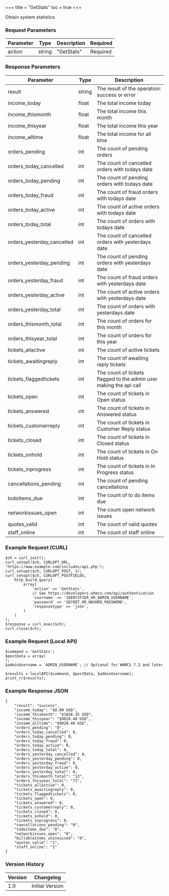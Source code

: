 +++
title = "GetStats"
toc = true
+++

Obtain system statistics

### Request Parameters

| Parameter | Type | Description | Required |
| --------- | ---- | ----------- | -------- |
| action | string | "GetStats" | Required |

### Response Parameters

| Parameter | Type | Description |
| --------- | ---- | ----------- |
| result | string | The result of the operation: success or error |
| income_today | float | The total income today |
| income_thismonth | float | The total income this month |
| income_thisyear | float | The total income this year |
| income_alltime | float | The total income for all time |
| orders_pending | int | The count of pending orders |
| orders_today_cancelled | int | The count of cancelled orders with todays date |
| orders_today_pending | int | The count of pending orders with todays date |
| orders_today_fraud | int | The count of fraud orders with todays date |
| orders_today_active | int | The count of active orders with todays date |
| orders_today_total | int | The count of orders with todays date |
| orders_yesterday_cancelled | int | The count of cancelled orders with yesterdays date |
| orders_yesterday_pending | int | The count of pending orders with yesterdays date |
| orders_yesterday_fraud | int | The count of fraud orders with yesterdays date |
| orders_yesterday_active | int | The count of active orders with yesterdays date |
| orders_yesterday_total | int | The count of orders with yesterdays date |
| orders_thismonth_total | int | The count of orders for this month |
| orders_thisyear_total | int | The count of orders for this year |
| tickets_allactive | int | The count of active tickets |
| tickets_awaitingreply | int | The count of awaiting reply tickets |
| tickets_flaggedtickets | int | The count of tickets flagged to the admin user making the api call |
| tickets_open | int | The count of tickets in Open status |
| tickets_answered | int | The count of tickets in Answered status |
| tickets_customerreply | int | The count of tickets in Customer Reply status |
| tickets_closed | int | The count of tickets in Closed status |
| tickets_onhold | int | The count of tickets in On Hold status |
| tickets_inprogress | int | The count of tickets in In Progress status |
| cancellations_pending | int | The count of pending cancellations |
| todoitems_due | int | The count of to do items due |
| networkissues_open | int | The count open network issues |
| quotes_valid | int | The count of valid quotes |
| staff_online | int | The count of staff online |


### Example Request (CURL)

```
$ch = curl_init();
curl_setopt($ch, CURLOPT_URL, 'https://www.example.com/includes/api.php');
curl_setopt($ch, CURLOPT_POST, 1);
curl_setopt($ch, CURLOPT_POSTFIELDS,
    http_build_query(
        array(
            'action' => 'GetStats',
            // See https://developers.whmcs.com/api/authentication
            'username' => 'IDENTIFIER_OR_ADMIN_USERNAME',
            'password' => 'SECRET_OR_HASHED_PASSWORD',
            'responsetype' => 'json',
        )
    )
);
$response = curl_exec($ch);
curl_close($ch);
```


### Example Request (Local API)

```
$command = 'GetStats';
$postData = array(
);
$adminUsername = 'ADMIN_USERNAME'; // Optional for WHMCS 7.2 and later

$results = localAPI($command, $postData, $adminUsername);
print_r($results);
```


### Example Response JSON

```
{
    "result": "success",
    "income_today": "$0.00 USD",
    "income_thismonth": "$1656.35 USD",
    "income_thisyear": "$9028.40 USD",
    "income_alltime": "$9028.40 USD",
    "orders_pending": "0",
    "orders_today_cancelled": 0,
    "orders_today_pending": 0,
    "orders_today_fraud": 0,
    "orders_today_active": 0,
    "orders_today_total": 0,
    "orders_yesterday_cancelled": 0,
    "orders_yesterday_pending": 0,
    "orders_yesterday_fraud": 0,
    "orders_yesterday_active": 0,
    "orders_yesterday_total": 0,
    "orders_thismonth_total": "13",
    "orders_thisyear_total": "71",
    "tickets_allactive": 0,
    "tickets_awaitingreply": 0,
    "tickets_flaggedtickets": 0,
    "tickets_open": 0,
    "tickets_answered": 0,
    "tickets_customerreply": 0,
    "tickets_closed": 0,
    "tickets_onhold": 0,
    "tickets_inprogress": 0,
    "cancellations_pending": "0",
    "todoitems_due": "0",
    "networkissues_open": "0",
    "billableitems_uninvoiced": "0",
    "quotes_valid": "1",
    "staff_online": "1"
}
```


### Version History

| Version | Changelog |
| ------- | --------- |
| 1.0 | Initial Version |
